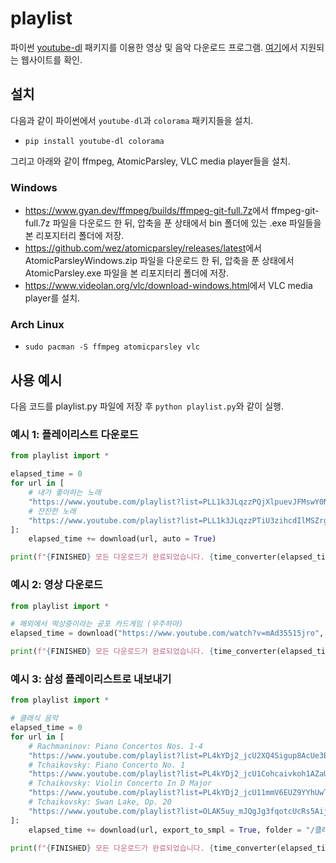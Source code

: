 # playlist

파이썬 [youtube-dl](https://github.com/ytdl-org/youtube-dl) 패키지를 이용한 영상 및 음악 다운로드 프로그램. [여기](https://github.com/ytdl-org/youtube-dl/blob/master/docs/supportedsites.md)에서 지원되는 웹사이트를 확인.

## 설치

다음과 같이 파이썬에서 `youtube-dl`과 `colorama` 패키지들을 설치.

* `pip install youtube-dl colorama`

그리고 아래와 같이 ffmpeg, AtomicParsley, VLC media player들을 설치.

### Windows

* <https://www.gyan.dev/ffmpeg/builds/ffmpeg-git-full.7z>에서 ffmpeg-git-full.7z 파일을 다운로드 한 뒤, 압축을 푼 상태에서 bin 폴더에 있는 .exe 파일들을 본 리포지터리 폴더에 저장.
* <https://github.com/wez/atomicparsley/releases/latest>에서 AtomicParsleyWindows.zip 파일을 다운로드 한 뒤, 압축을 푼 상태에서 AtomicParsley.exe 파일을 본 리포지터리 폴더에 저장.
* <https://www.videolan.org/vlc/download-windows.html>에서 VLC media player를 설치.

### Arch Linux

* `sudo pacman -S ffmpeg atomicparsley vlc`

## 사용 예시

다음 코드를 playlist.py 파일에 저장 후 `python playlist.py`와 같이 실행.

### 예시 1: 플레이리스트 다운로드

```py
from playlist import *

elapsed_time = 0
for url in [
	# 내가 좋아하는 노래
	"https://www.youtube.com/playlist?list=PLL1k3JLqzzPQjXlpuevJFMswY0NjRWdxf",
	# 잔잔한 노래
	"https://www.youtube.com/playlist?list=PLL1k3JLqzzPTiU3zihcdIlMSZrgCCwtw2"
]:
	elapsed_time += download(url, auto = True)

print(f"{FINISHED} 모든 다운로드가 완료되었습니다. {time_converter(elapsed_time)}")
```

### 예시 2: 영상 다운로드

```py
from playlist import *

# 해외에서 떡상중이라는 공포 카드게임 (우주하마)
elapsed_time = download("https://www.youtube.com/watch?v=mAd35515jro", "mp4", auto = True)

print(f"{FINISHED} 모든 다운로드가 완료되었습니다. {time_converter(elapsed_time)}")
```

### 예시 3: 삼성 플레이리스트로 내보내기

```py
from playlist import *

# 클래식 음악
elapsed_time = 0
for url in [
	# Rachmaninov: Piano Concertos Nos. 1-4
	"https://www.youtube.com/playlist?list=PL4kYDj2_jcU2XQ4Sigup8AcUe3BIomKt1",
	# Tchaikovsky: Piano Concerto No. 1
	"https://www.youtube.com/playlist?list=PL4kYDj2_jcU1Cohcaivkoh1AZaUeebEc0",
	# Tchaikovsky: Violin Concerto In D Major
	"https://www.youtube.com/playlist?list=PL4kYDj2_jcU11mmV6EUZ9YYhUwTzPSA5L",
	# Tchaikovsky: Swan Lake, Op. 20
	"https://www.youtube.com/playlist?list=OLAK5uy_mJQgJg3fqotcUcRs5AijgBLfderDqIEwE"
]:
	elapsed_time += download(url, export_to_smpl = True, folder = "/클래식 음악", auto = True)

print(f"{FINISHED} 모든 다운로드가 완료되었습니다. {time_converter(elapsed_time)}")
```
